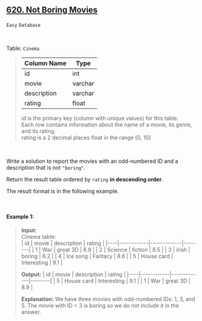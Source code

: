 ## [620. Not Boring Movies](https://leetcode.com/problems/not-boring-movies)

<code>Easy</code> <code>Database</code>

<br>

Table: <code>Cinema</code>

> | Column Name    | Type     |
> |----------------|----------|
> | id             | int      |
> | movie          | varchar  |
> | description    | varchar  |
> | rating         | float    |
> 
> id is the primary key (column with unique values) for this table.  
> Each row contains information about the name of a movie, its genre, and its rating.  
> rating is a 2 decimal places float in the range [0, 10]  

<br>

Write a solution to report the movies with an odd-numbered ID and a description that is not <code>"boring"</code>.

Return the result table ordered by <code>rating</code> __in descending order__.

The result format is in the following example.

<br>

#### Example 1:

> __Input:__   
> Cinema table:  
> | id | movie      | description | rating |
> |----|------------|-------------|--------|
> | 1  | War        | great 3D    | 8.9    |
> | 2  | Science    | fiction     | 8.5    |
> | 3  | irish      | boring      | 6.2    |
> | 4  | Ice song   | Fantacy     | 8.6    |
> | 5  | House card | Interesting | 9.1    |
> 
> __Output:__ 
> | id | movie      | description | rating |
> |----|------------|-------------|--------|
> | 5  | House card | Interesting | 9.1    |
> | 1  | War        | great 3D    | 8.9    |
> 
> __Explanation:__ 
> We have three movies with odd-numbered IDs: 1, 3, and 5. The movie with ID = 3 is boring so we do not include it in the answer.  
